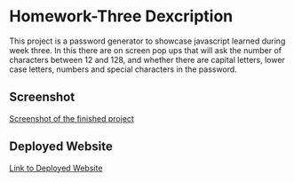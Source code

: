 # Homework-Three Dexcription
 This project is a password generator to showcase javascript learned during week three. In this there are on screen pop ups that will ask the number of characters between 12 and 128, and whether there are capital letters, lower case letters, numbers and special characters in the password.

 ## Screenshot
[Screenshot of the finished project](https://raw.githubusercontent.com/EmmerTheVillain/Homework-Three/main/assets/Screenshot.PNG)

## Deployed Website
[Link to Deployed Website](https://emmerthevillain.github.io/Homework-Three/)